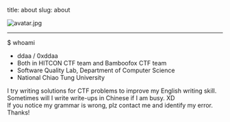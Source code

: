 title: about
slug: about

![avatar.jpg]({filename}/images/avatar.jpg)  

******

$ whoami  

- ddaa / 0xddaa
- Both in HITCON CTF team and Bamboofox CTF team
- Software Quality Lab, Department of Computer Science
- National Chiao Tung University

I try writing solutions for CTF problems to improve my English writing skill.  
Sometimes will I write write-ups in Chinese if I am busy. XD  
If you notice my grammar is wrong, plz contact me and identify my error. Thanks!
